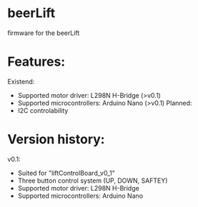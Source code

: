 # beerLift
firmware for the beerLift


# Features:
Existend:
  - Supported motor driver:       L298N H-Bridge (>v0.1)
  - Supported microcontrollers:   Arduino Nano (>v0.1)
Planned:
  - I2C controlability

# Version history:

v0.1:
  - Suited for "liftControlBoard_v0_1"
  - Three button control system (UP, DOWN, SAFTEY)
  - Supported motor driver:       L298N H-Bridge
  - Supported microcontrollers:   Arduino Nano
